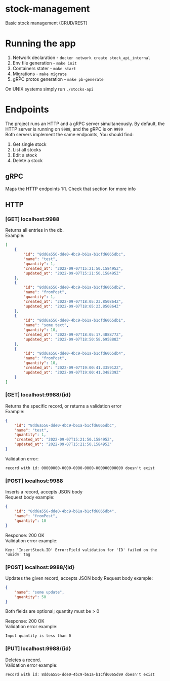 # stock-management
Basic stock management (CRUD/REST)

# Running the app
1. Network declaration - `docker network create stock_api_internal`
2. Env file generation - `make init`
3. Containers stater - `make start`
4. Migrations - `make migrate`
5. gRPC protos generation - `make pb-generate`

On UNIX systems simply run `./stocks-api`

# Endpoints
The project runs an HTTP and a gRPC server simultaneously. By default, the HTTP server is running on `9988`, and the 
gRPC is on `9999` <br>
Both servers implement the same endpoints, You should find: <br>
1. Get single stock
2. List all stocks
3. Edit a stock
4. Delete a stock

## gRPC
Maps the HTTP endpoints 1:1. Check that section for more info

## HTTP
### [GET] localhost:9988
Returns all entries in the db. <br> 
Example:
```json
[
    {
        "id": "8dd6a556-dde0-4bc9-b61a-b1cfd6065dbc",
        "name": "test",
        "quantity": 1,
        "created_at": "2022-09-07T15:21:50.158495Z",
        "updated_at": "2022-09-07T15:21:50.158495Z"
    },
    {
        "id": "8dd6a556-dde0-4bc9-b61a-b1cfd6065db2",
        "name": "fromPost",
        "quantity": 1,
        "created_at": "2022-09-07T18:05:23.850864Z",
        "updated_at": "2022-09-07T18:05:23.850864Z"
    },
    {
        "id": "8dd6a556-dde0-4bc9-b61a-b1cfd6065db1",
        "name": "some text",
        "quantity": 10,
        "created_at": "2022-09-07T18:05:17.488877Z",
        "updated_at": "2022-09-07T18:50:58.695888Z"
    },
    {
        "id": "8dd6a556-dde0-4bc9-b61a-b1cfd6065db4",
        "name": "fromPost",
        "quantity": 10,
        "created_at": "2022-09-07T19:00:41.335912Z",
        "updated_at": "2022-09-07T19:00:41.348239Z"
    }
]
```

### [GET] localhost:9988/{id}
Returns the specific record, or returns a validation error <br>
Example:
```json
{
    "id": "8dd6a556-dde0-4bc9-b61a-b1cfd6065dbc",
    "name": "test",
    "quantity": 1,
    "created_at": "2022-09-07T15:21:50.158495Z",
    "updated_at": "2022-09-07T15:21:50.158495Z"
}
```

Validation error:
```text
record with id: 00000000-0000-0000-0000-000000000000 doesn't exist
```

### [POST] localhost:9988
Inserts a record, accepts JSON body <br>
Request body example:
```json
{
    "id": "8dd6a556-dde0-4bc9-b61a-b1cfd6065db4",
    "name": "fromPost",
    "quantity": 10
}
```
Response: 200 OK <br>
Validation error example:
```text
Key: 'InsertStock.ID' Error:Field validation for 'ID' failed on the 'uuid4' tag
```

### [POST] localhost:9988/{id}
Updates the given record, accepts JSON body
Request body example:
```json
{
    "name": "some update",
    "quantity": 50
}
```
Both fields are optional; quantity must be > 0

Response: 200 OK <br>
Validation error example:
```text
Input quantity is less than 0
```

### [PUT] localhost:9988/{id}
Deletes a record. <br>
Validation error example:
```text
record with id: 8dd6a556-dde0-4bc9-b61a-b1cfd6065d99 doesn't exist
```